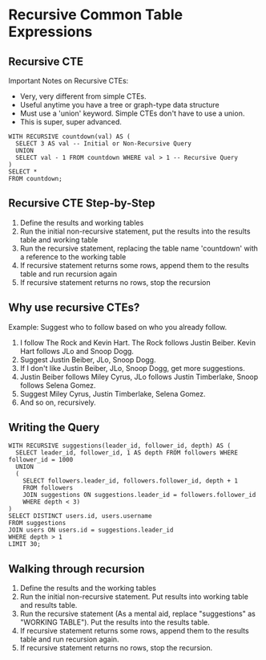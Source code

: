# Recursive Common Table Expressions

## Recursive CTE

Important Notes on Recursive CTEs:
* Very, very different from simple CTEs.
* Useful anytime you have a tree or graph-type data structure
* Must use a 'union' keyword. Simple CTEs don't have to use a union.
* This is super, super advanced.

```postgresql
WITH RECURSIVE countdown(val) AS (
  SELECT 3 AS val -- Initial or Non-Recursive Query
  UNION
  SELECT val - 1 FROM countdown WHERE val > 1 -- Recursive Query
)
SELECT * 
FROM countdown;
```

## Recursive CTE Step-by-Step

1. Define the results and working tables
2. Run the initial non-recursive statement, put the results into the results table and working table
3. Run the recursive statement, replacing the table name 'countdown' with a reference to the working table
4. If recursive statement returns some rows, append them to the results table and run recursion again
5. If recursive statement returns no rows, stop the recursion

## Why use recursive CTEs?

Example: Suggest who to follow based on who you already follow.  
1. I follow The Rock and Kevin Hart. The Rock follows Justin Beiber. Kevin Hart follows JLo and Snoop Dogg. 
2. Suggest Justin Beiber, JLo, Snoop Dogg.
3. If I don't like Justin Beiber, JLo, Snoop Dogg, get more suggestions.
4. Justin Beiber follows Miley Cyrus, JLo follows Justin Timberlake, Snoop follows Selena Gomez.
5. Suggest Miley Cyrus, Justin Timberlake, Selena Gomez.
6. And so on, recursively.

## Writing the Query

```postgresql
WITH RECURSIVE suggestions(leader_id, follower_id, depth) AS (
  SELECT leader_id, follower_id, 1 AS depth FROM followers WHERE follower_id = 1000
  UNION
  (
    SELECT followers.leader_id, followers.follower_id, depth + 1 
    FROM followers
    JOIN suggestions ON suggestions.leader_id = followers.follower_id 
    WHERE depth < 3)
)
SELECT DISTINCT users.id, users.username
FROM suggestions
JOIN users ON users.id = suggestions.leader_id
WHERE depth > 1
LIMIT 30;
```

## Walking through recursion

1. Define the results and the working tables
2. Run the initial non-recursive statement. Put results into working table and results table.
3. Run the recursive statement (As a mental aid, replace "suggestions" as "WORKING TABLE"). 
Put the results into the results table.
4. If recursive statement returns some rows, append them to the results table and run recursion again.
5. If recursive statement returns no rows, stop the recursion.
